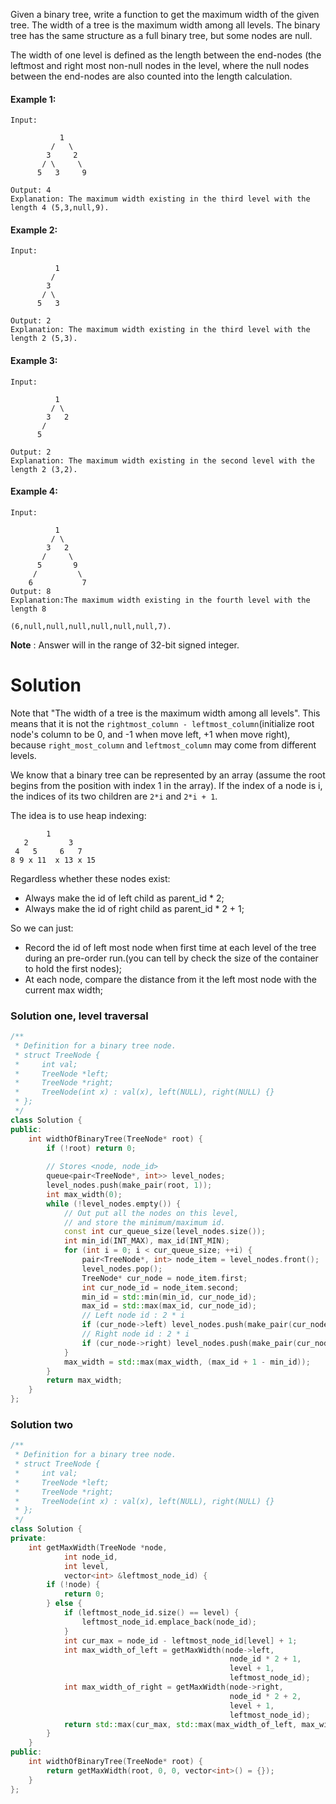 Given a binary tree, write a function to get the maximum width of the given tree. The width of a tree is the maximum width among all levels. The binary tree has the same structure as a full binary tree, but some nodes are null.

The width of one level is defined as the length between the end-nodes (the leftmost and right most non-null nodes in the level, where the null nodes between the end-nodes are also counted into the length calculation.

#### Example 1:

```
Input: 

           1
         /   \
        3     2
       / \     \  
      5   3     9 

Output: 4
Explanation: The maximum width existing in the third level with the length 4 (5,3,null,9).
```

#### Example 2:

```
Input: 

          1
         /  
        3    
       / \       
      5   3     

Output: 2
Explanation: The maximum width existing in the third level with the length 2 (5,3).
```

#### Example 3:

```
Input: 

          1
         / \
        3   2 
       /        
      5      

Output: 2
Explanation: The maximum width existing in the second level with the length 2 (3,2).
```

#### Example 4:

```
Input: 

          1
         / \
        3   2
       /     \  
      5       9 
     /         \
    6           7
Output: 8
Explanation:The maximum width existing in the fourth level with the length 8 

(6,null,null,null,null,null,null,7).
```


__Note__ : Answer will in the range of 32-bit signed integer.

# Solution

Note that "The width of a tree is the maximum width among all levels". This means that it is not the ```rightmost_column - leftmost_column```(initialize root node's column to be 0, and -1 when move left, +1 when move right), because ```right_most_column``` and ```leftmost_column``` may come from different levels. 

We know that a binary tree can be represented by an array (assume the root begins from the position with index 1 in the array). If the index of a node is i, the indices of its two children are ```2*i``` and ```2*i + 1```. 

The idea is to use heap indexing:

```
        1
   2         3
 4   5     6   7
8 9 x 11  x 13 x 15
```

Regardless whether these nodes exist:

* Always make the id of left child as parent_id * 2;
* Always make the id of right child as parent_id * 2 + 1;

So we can just:

* Record the id of left most node when first time at each level of the tree during an pre-order run.(you can tell by check the size of the container to hold the first nodes);
* At each node, compare the distance from it the left most node with the current max width;

### Solution one, level traversal

```cpp
/**
 * Definition for a binary tree node.
 * struct TreeNode {
 *     int val;
 *     TreeNode *left;
 *     TreeNode *right;
 *     TreeNode(int x) : val(x), left(NULL), right(NULL) {}
 * };
 */
class Solution {
public:
    int widthOfBinaryTree(TreeNode* root) {
        if (!root) return 0;
        
        // Stores <node, node_id>
        queue<pair<TreeNode*, int>> level_nodes;
        level_nodes.push(make_pair(root, 1));
        int max_width(0);
        while (!level_nodes.empty()) {
            // Out put all the nodes on this level,
            // and store the minimum/maximum id.
            const int cur_queue_size(level_nodes.size());
            int min_id(INT_MAX), max_id(INT_MIN);
            for (int i = 0; i < cur_queue_size; ++i) {
                pair<TreeNode*, int> node_item = level_nodes.front();
                level_nodes.pop();
                TreeNode* cur_node = node_item.first;
                int cur_node_id = node_item.second;
                min_id = std::min(min_id, cur_node_id);
                max_id = std::max(max_id, cur_node_id);
                // Left node id : 2 * i
                if (cur_node->left) level_nodes.push(make_pair(cur_node->left, cur_node_id * 2));
                // Right node id : 2 * i
                if (cur_node->right) level_nodes.push(make_pair(cur_node->right, cur_node_id * 2 + 1));
            }
            max_width = std::max(max_width, (max_id + 1 - min_id));
        }
        return max_width;
    }
};
```

### Solution two

```cpp
/**
 * Definition for a binary tree node.
 * struct TreeNode {
 *     int val;
 *     TreeNode *left;
 *     TreeNode *right;
 *     TreeNode(int x) : val(x), left(NULL), right(NULL) {}
 * };
 */
class Solution {
private:
    int getMaxWidth(TreeNode *node,
            int node_id,
            int level,
            vector<int> &leftmost_node_id) {
        if (!node) {
            return 0;
        } else {
            if (leftmost_node_id.size() == level) {
                leftmost_node_id.emplace_back(node_id);
            }
            int cur_max = node_id - leftmost_node_id[level] + 1;
            int max_width_of_left = getMaxWidth(node->left, 
                                                 node_id * 2 + 1, 
                                                 level + 1, 
                                                 leftmost_node_id);
            int max_width_of_right = getMaxWidth(node->right, 
                                                 node_id * 2 + 2, 
                                                 level + 1, 
                                                 leftmost_node_id);
            return std::max(cur_max, std::max(max_width_of_left, max_width_of_right));
        }
    }
public:
    int widthOfBinaryTree(TreeNode* root) {
        return getMaxWidth(root, 0, 0, vector<int>() = {});
    }
};
```


